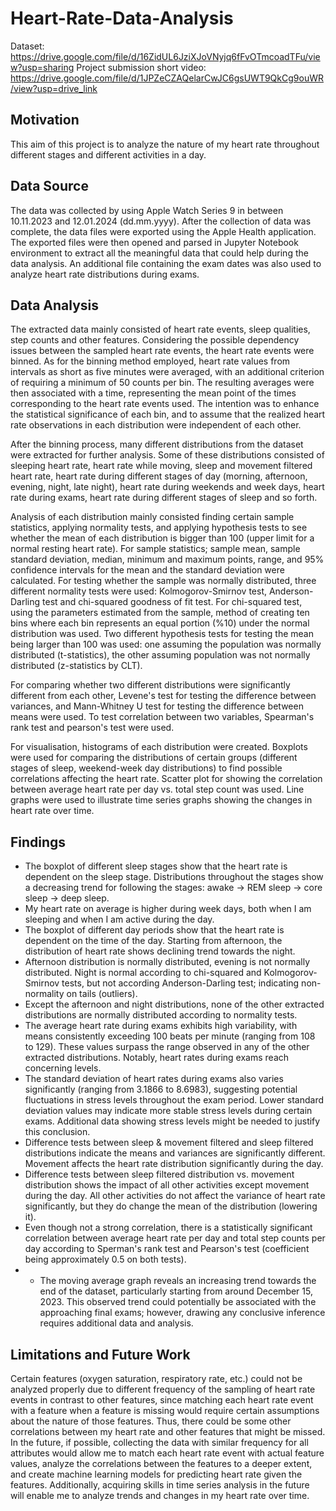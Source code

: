 # Heart-Rate-Data-Analysis

Dataset: https://drive.google.com/file/d/16ZidUL6JziXJoVNyjq6fFvOTmcoadTFu/view?usp=sharing
Project submission short video: https://drive.google.com/file/d/1JPZeCZAQelarCwJC6gsUWT9QkCg9ouWR/view?usp=drive_link

## Motivation
This aim of this project is to analyze the nature of my heart rate throughout different stages and different activities in a day.

## Data Source
The data was collected by using Apple Watch Series 9 in between 10.11.2023 and 12.01.2024 (dd.mm.yyyy). After the collection of data was complete, the data files were exported using
the Apple Health application. The exported files were then opened and parsed in Jupyter Notebook environment to extract all the meaningful data that could help during the data analysis. An additional file containing the exam dates was also used to analyze heart rate distributions during exams.

## Data Analysis
The extracted data mainly consisted of heart rate events, sleep qualities, step counts and other features. Considering the possible dependency issues between the sampled heart rate events, the heart rate events were binned. As for the binning method employed, heart rate values from intervals as short as five minutes were averaged, with an additional criterion of requiring a minimum of 50 counts per bin. The resulting averages were then associated with a time, representing the mean point of the times corresponding to the heart rate events used. The intention was to enhance the statistical significance of each bin, and to assume that the realized heart rate observations in each distribution were independent of each other.

After the binning process, many different distributions from the dataset were extracted for further analysis. Some of these distributions consisted of sleeping heart rate, heart rate while moving, sleep and movement filtered heart rate, heart rate during different stages of day (morning, afternoon, evening, night, late night), heart rate during weekends and week days, heart rate during exams, heart rate during different stages of sleep and so forth. 

Analysis of each distribution mainly consisted finding certain sample statistics, applying normality tests, and applying hypothesis tests to see whether the mean of each distribution is bigger than 100 (upper limit for a normal resting heart rate). For sample statistics; sample mean, sample standard deviation, median, minimum and maximum points, range, and 95% confidence intervals for the mean and the standard deviation were calculated. For testing whether the sample was normally distributed, three different normality tests were used: Kolmogorov-Smirnov test, Anderson-Darling test and chi-squared goodness of fit test. For chi-squared test, using the parameters estimated from the sample, method of creating ten bins where each bin represents an equal portion (%10) under the normal distribution was used. Two different hypothesis tests for testing the mean being larger than 100 was used: one assuming the population was normally distributed (t-statistics), the other assuming population was not normally distributed (z-statistics by CLT).

For comparing whether two different distributions were significantly different from each other, Levene's test for testing the difference between variances, and Mann-Whitney U test for testing the difference between means were used. To test correlation between two variables, Spearman's rank test and pearson's test were used.

For visualisation, histograms of each distribution were created. Boxplots were used for comparing the distributions of certain groups (different stages of sleep, weekend-week day distributions) to find possible correlations affecting the heart rate. Scatter plot for showing the correlation between average heart rate per day vs. total step count was used. Line graphs were used to illustrate time series graphs showing the changes in heart rate over time.

## Findings
* The boxplot of different sleep stages show that the heart rate is dependent on the sleep stage. Distributions throughout the stages show a decreasing trend for following the stages: awake -> REM sleep -> core sleep -> deep sleep. 
* My heart rate on average is higher during week days, both when I am sleeping and when I am active during the day.
* The boxplot of different day periods show that the heart rate is dependent on the time of the day. Starting from afternoon, the distribution of heart rate shows declining trend towards the night.
* Afternoon distribution is normally distributed, evening is not normally distributed. Night is normal according to chi-squared and Kolmogorov-Smirnov tests, but not according Anderson-Darling test; indicating non-normality on tails (outliers).
* Except the afternoon and night distributions, none of the other extracted distributions are normally distributed according to normality tests.
* The average heart rate during exams exhibits high variability, with means consistently exceeding 100 beats per minute (ranging from 108 to 129). These values surpass the range observed in any of the other extracted distributions. Notably, heart rates during exams reach concerning levels.
* The standard deviation of heart rates during exams also varies significantly (ranging from 3.1866 to 8.6983), suggesting potential fluctuations in stress levels throughout the exam period. Lower standard deviation values may indicate more stable stress levels during certain exams. Additional data showing stress levels might be needed to justify this conclusion.
* Difference tests between sleep & movement filtered and sleep filtered distributions indicate the means and variances are significantly different. Movement affects the heart rate distribution significantly during the day.
* Difference tests between sleep filtered distribution vs. movement distribution shows the impact of all other activities except movement during the day. All other activities do not affect the variance of heart rate significantly, but they do change the mean of the distribution (lowering it).
* Even though not a strong correlation, there is a statistically significant correlation between average heart rate per day and total step counts per day according to Sperman's rank test and Pearson's test (coefficient being approximately 0.5 on both tests).
* * The moving average graph reveals an increasing trend towards the end of the dataset, particularly starting from around December 15, 2023. This observed trend could potentially be associated with the approaching final exams; however, drawing any conclusive inference requires additional data and analysis.

## Limitations and Future Work
Certain features (oxygen saturation, respiratory rate, etc.) could not be analyzed properly due to different frequency of the sampling of heart rate events in contrast to other features, since matching each heart rate event with a feature when a feature is missing would require certain assumptions about the nature of those features. Thus, there could be some other correlations between my heart rate and other features that might be missed. In the future, if possible, collecting the data with similar frequency for all attributes would allow me to match each heart rate event with actual feature values, analyze the correlations between the features to a deeper extent, and create machine learning models for predicting heart rate given the features. Additionally, acquiring skills in time series analysis in the future will enable me to analyze trends and changes in my heart rate over time.
